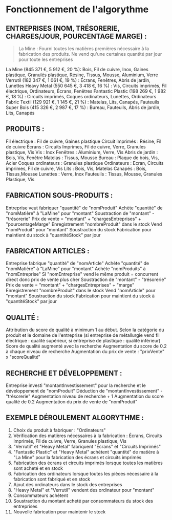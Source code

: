 # Fonctionnement de l'algorythme #

## ENTREPRISES (NOM, TRÉSORERIE, CHARGES/JOUR, POURCENTAGE MARGE) : ##
> La Mine : Fourni toutes les matières premières nécessaire à la fabrication des produits. Ne vend qu'une certaines quantité par jour pour toute les entreprises
	
La Mine (845 371 €, 5 912 €, 20 %): 		Bois, Fil de cuivre, Inox, Gaines plastique, Granulés plastique, Résine, Tissus, Mousse, Aluminium, Verre
Verrutil (182 347 €, 1 061 €, 19 %) :		Écrans, Fenêtres, Abris de jardin, Lunettes
Heavy Metal (550 645 €, 3 418 €, 16 %) : 	Vis, Circuits imprimés, Fil électrique, Ordinateurs, Écrans, Fenêtres
Fantastic Plastic (198 269 €, 1 982 €, 18 %) :	Circuits imprimés, Coques ordinateurs, Lunettes, Ordinateurs
Fabric Textil (129 921 €, 1 145 €, 21 %) : 	Matelas, Lits, Canapés, Fauteuils
Super Bois (415 326 €, 2 987 €, 17 %) : 	Bureau, Fauteuils, Abris de jardin, Lits, Canapés


## PRODUITS : ##

Fil électrique : Fil de cuivre, Gaines plastique
Circuit imprimés : Résine, Fil de cuivre
Écrans : Circuits Imprimes, Fil de cuivre, Verre, Granules plastique, Vis
Vis : Inox
Fenêtres : Aluminium, Verre, Vis
Abris de jardin : Bois, Vis, Fenêtre
Matelas : Tissus, Mousse
Bureau : Plaque de bois, Vis, Acier
Coques ordinateurs : Granules plastique
Ordinateurs : Ecran, Circuits imprimes, Fil de cuivre, Vis
Lits : Bois, Vis, Matelas
Canapés : Bois, Tissus,Mousse
Lunettes : Verre, Inox
Fauteuils : Tissus, Mousse, Granules Plastique, Vis


## FABRICATION SOUS-PRODUITS : ##

Entreprise veut fabriquer "quantité" de "nomProduit"
Achète "quantité" de "nomMatière" à "LaMine" pour "montant"
Soustraction de "montant" - "trésorerie"
Prix de vente = "montant" + "chargesEntreprises" + "pourcentageMarge"
Enregistrement "nombreProduit" dans le stock
Vend "nomProduit" pour "montant"
Soustraction du stock
Fabrication pour maintient du stock à "quantitéStock" par jour


## FABRICATION ARTICLES : ##

Entreprise fabrique "quantité" de "nomArticle"
Achète "quantité" de "nomMatière" à "LaMine" pour "montant"
Achète "nomProduits" à "nomEntreprise"
Si "nomEntreprise" vend le même produit = concurrent direct donc prix de vente plus cher
Soustraction de "montant" - "trésorerie"
Prix de vente = "montant" + "chargesEntreprises" + "marge"
Enregistrement "nombreProduit" dans le stock
Vend "nomArticle" pour "montant"
Soustraction du stock
Fabrication pour maintient du stock à "quantitéStock" par jour


## QUALITÉ : ##

Attribution du score de qualité à minimum 1 au début. Selon la catégorie du produit et le domaine de l'entreprise (si entreprise de métallurgie vend fil 
électrique : qualité supérieur, si entreprise de plastique : qualité inférieur)
Score de qualité augmenté avec la recherche
Augmentation du score de 0.2 à chaque niveau de recherche
Augmentation du prix de vente : "prixVente" x "scoreQualité"


## RECHERCHE ET DÉVELOPPEMENT : ##

Entreprise investi "montantInvestissement" pour la recherche et le développement de "nomProduit"
Déduction de "montantInvestissement" - "trésorerie"
Augmentation niveau de recherche + 1
Augmentation du score qualité de 0.2
Augmentation du prix de vente de "nomProduit"


## EXEMPLE DÉROULEMENT ALGORYTHME : ##
 
1. Choix du produit à fabriquer : "Ordinateurs"
2. Vérification des matières nécessaires à la fabrication : Écrans, Circuits Imprimés, Fil de cuivre, Verre, Granules plastique, Vis
3. "Verrutil" et "Heavy Metal" fabriquent "Écrans" et "Circuits Imprimés"
4. "Fantastic Plastic" et "Heavy Metal" achètent "quantité" de matière à "La Mine" pour la fabrication des écrans et circuits imprimés
5. Fabrication des écrans et circuits imprimés lorsque toutes les matières sont acheté et en stock
6. Fabrication des ordinateurs lorsque toutes les pièces nécessaire à la fabrication sont fabriqué et en stock
7. Ajout des ordinateurs dans le stock des entreprises
8. "Heavy Metal" et "Verrutil" vendent des ordinateur pour "montant"
9. Consommateurs achètent
10. Soustraction du montant acheté par consommateurs du stock des entreprises
11. Nouvelle fabrication pour maintenir le stock
